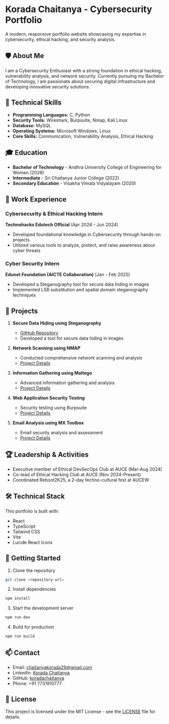 # Korada Chaitanya - Cybersecurity Portfolio

A modern, responsive portfolio website showcasing my expertise in cybersecurity, ethical hacking, and security analysis.

## 🛡️ About Me

I am a Cybersecurity Enthusiast with a strong foundation in ethical hacking, vulnerability analysis, and network security. Currently pursuing my Bachelor of Technology, I am passionate about securing digital infrastructure and developing innovative security solutions.

## 🔧 Technical Skills

- **Programming Languages:** C, Python
- **Security Tools:** Wireshark, Burpsuite, Nmap, Kali Linux
- **Database:** MySQL
- **Operating Systems:** Microsoft Windows, Linux
- **Core Skills:** Communication, Vulnerability Analysis, Ethical Hacking

## 🎓 Education

- **Bachelor of Technology** - Andhra University College of Engineering for Women (2026)
- **Intermediate** - Sri Chaitanya Junior College (2022)
- **Secondary Education** - Visakha Vimala Vidyalayam (2020)

## 💼 Work Experience

### Cybersecurity & Ethical Hacking Intern
**Technohacks Edutech Official** (Apr 2024 - Jun 2024)
- Developed foundational knowledge in Cybersecurity through hands-on projects
- Utilized various tools to analyze, protect, and raise awareness about cyber threats

### Cyber Security Intern
**Edunet Foundation (AICTE Collaboration)** (Jan - Feb 2025)
- Developed a Steganography tool for secure data hiding in images
- Implemented LSB substitution and spatial domain steganography techniques

## 🚀 Projects

1. **Secure Data Hiding using Steganography**
   - [GitHub Repository](https://github.com/koradachaitanya/stegnography.git)
   - Developed a tool for secure data hiding in images

2. **Network Scanning using NMAP**
   - Conducted comprehensive network scanning and analysis
   - [Project Details](https://www.linkedin.com/posts/chaitanya-korada-202016285_hello-everyone-i-am-excited-to-share-my-activity-7192890750873800704-GuIw)

3. **Information Gathering using Maltego**
   - Advanced information gathering and analysis
   - [Project Details](https://www.linkedin.com/posts/chaitanya-korada-202016285_cybersecurity-maltego-informationgathering-activity-7204322232708288512-m2S3)

4. **Web Application Security Testing**
   - Security testing using Burpsuite
   - [Project Details](https://www.linkedin.com/posts/chaitanya-korada-202016285_burpsuite-ethicalhacking-cybersecurity-activity-7204812002144260096-h7j_)

5. **Email Analysis using MX Toolbox**
   - Email security analysis and assessment
   - [Project Details](https://www.linkedin.com/posts/chaitanya-korada-202016285_hey-conections-im-excited-to-share-my-activity-7192143911572627456-fbrg)

## 🏆 Leadership & Activities

- Executive member of Ethical DevSecOps Club at AUCE (Mar-Aug 2024)
- Co-lead of Ethical Hacking Club at AUCE (Nov 2024-Present)
- Coordinated Reboot2K25, a 2-day techno-cultural fest at AUCEW

## 🛠️ Technical Stack

This portfolio is built with:
- React
- TypeScript
- Tailwind CSS
- Vite
- Lucide React Icons

## 🚀 Getting Started

1. Clone the repository
```bash
git clone <repository-url>
```

2. Install dependencies
```bash
npm install
```

3. Start the development server
```bash
npm run dev
```

4. Build for production
```bash
npm run build
```

## 📫 Contact

- Email: chaitanyakorada29@gmail.com
- LinkedIn: [Korada Chaitanya](https://www.linkedin.com/in/chaitanya-korada-202016285)
- GitHub: [koradachaitanya](https://github.com/koradachaitanya)
- Phone: +91 7731910777

## 📄 License

This project is licensed under the MIT License - see the [LICENSE](LICENSE) file for details.

